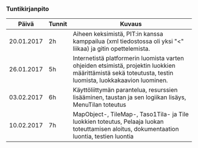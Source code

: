 ### Tuntikirjanpito
Päivä | Tunnit | Kuvaus
--------------- | ----- | ------
20.01.2017 | 2h | Aiheen keksimistä, PIT:in kanssa kamppailua (xml tiedostossa oli yksi "<" liikaa) ja gitin opettelemista.
26.01.2017 | 5h | Internetistä platformerin luomista varten ohjeiden etsimistä, projektin luokkien määrittämistä sekä toteutusta, testin luomista, luokkakaavion luominen.
03.02.2017 | 6h | Käyttöliittymän parantelua, resurssien lisääminen, taustan ja sen logiikan lisäys, MenuTilan toteutus
10.02.2017 | 7h | MapObject-, TileMap-, Taso1Tila- ja Tile luokkien toteutus, Pelaaja luokan toteuttamisen aloitus, dokumentaation luontia, testien luontia
